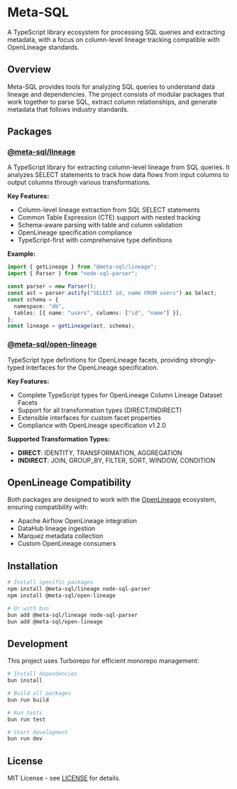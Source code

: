 # Meta-SQL

A TypeScript library ecosystem for processing SQL queries and extracting metadata, with a focus on column-level lineage tracking compatible with OpenLineage standards.

## Overview

Meta-SQL provides tools for analyzing SQL queries to understand data lineage and dependencies. The project consists of modular packages that work together to parse SQL, extract column relationships, and generate metadata that follows industry standards.

## Packages

### [@meta-sql/lineage](./packages/lineage)

A TypeScript library for extracting column-level lineage from SQL queries. It analyzes SELECT statements to track how data flows from input columns to output columns through various transformations.

**Key Features:**

- Column-level lineage extraction from SQL SELECT statements
- Common Table Expression (CTE) support with nested tracking
- Schema-aware parsing with table and column validation
- OpenLineage specification compliance
- TypeScript-first with comprehensive type definitions

**Example:**

```typescript
import { getLineage } from "@meta-sql/lineage";
import { Parser } from "node-sql-parser";

const parser = new Parser();
const ast = parser.astify("SELECT id, name FROM users") as Select;
const schema = {
  namespace: "db",
  tables: [{ name: "users", columns: ["id", "name"] }],
};
const lineage = getLineage(ast, schema);
```

### [@meta-sql/open-lineage](./packages/open-lineage)

TypeScript type definitions for OpenLineage facets, providing strongly-typed interfaces for the OpenLineage specification.

**Key Features:**

- Complete TypeScript types for OpenLineage Column Lineage Dataset Facets
- Support for all transformation types (DIRECT/INDIRECT)
- Extensible interfaces for custom facet properties
- Compliance with OpenLineage specification v1.2.0

**Supported Transformation Types:**

- **DIRECT**: IDENTITY, TRANSFORMATION, AGGREGATION
- **INDIRECT**: JOIN, GROUP_BY, FILTER, SORT, WINDOW, CONDITION

## OpenLineage Compatibility

Both packages are designed to work with the [OpenLineage](https://openlineage.io/) ecosystem, ensuring compatibility with:

- Apache Airflow OpenLineage integration
- DataHub lineage ingestion
- Marquez metadata collection
- Custom OpenLineage consumers

## Installation

```bash
# Install specific packages
npm install @meta-sql/lineage node-sql-parser
npm install @meta-sql/open-lineage

# Or with bun
bun add @meta-sql/lineage node-sql-parser
bun add @meta-sql/open-lineage
```

## Development

This project uses Turborepo for efficient monorepo management:

```bash
# Install dependencies
bun install

# Build all packages
bun run build

# Run tests
bun run test

# Start development
bun run dev
```

## License

MIT License - see [LICENSE](LICENSE) for details.
